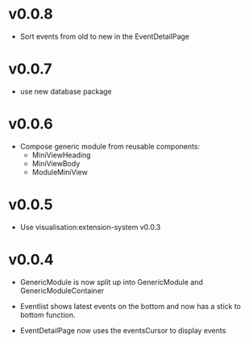 # v0.0.8

- Sort events from old to new in the EventDetailPage

# v0.0.7

- use new database package

# v0.0.6

- Compose generic module from reusable components:
  - MiniViewHeading
  - MiniViewBody
  - ModuleMiniView

# v0.0.5

- Use visualisation:extension-system v0.0.3

# v0.0.4

- GenericModule is now split up into GenericModule and GenericModuleContainer

- Eventlist shows latest events on the bottom and now has a stick to bottom function.

- EventDetailPage now uses the eventsCursor to display events
